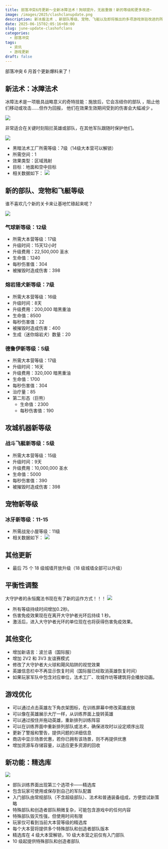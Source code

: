 ```yaml
---
title: 部落冲突6月更新～全新冰障法术！狗球提升，无敌重做！新的等级和更多改进~
image: /images/2025/clashclanupdate.png
description: 新冰盾法术 、新部队等级、宠物、飞艇以及即将推出的多项游戏体验改进的所有细节！
date: 2025-06-15T02:05:16+08:00
slug: june-update-clashofclans
categories:
  - 部落冲突
tags:
  - 资讯
  - 游戏更新
draft: false
---
```

部落冲突 6 月首个更新爆料来了！

## 新法术：冰障法术

冰障法术是一项极具战略意义的奇特技能：施放后，它会冻结你的部队 ，阻止他们移动或攻击……但作为回报， 他们在效果生效期间受到的伤害会大幅减少 。

![](index-1749924347737.png)

非常适合在关键时刻阻拦英雄或部队，在其他军队跟随时保护他们。

![](index-1749924450276.png)

* 黑暗法术工厂所需等级：7级（14级大本营可以解锁）
* 所需空间：1
* 效果类型：区域溅射
* 目标：地面和空中目标
* 相关数据如下：
![](index-1749924518361.png)


## 新的部队、宠物和飞艇等级

谁不喜欢几个新的关卡来让基地忙碌起来呢？

![](index-1749924551906.png)

### 气球新等级：12级

* 所需大本营等级：17级
* 升级时间：15天12小时
* 升级费用：22,500,000 圣水
* 生命值：1240
* 每秒伤害值：304
* 被摧毁时造成伤害：398

### 熔岩猎犬新等级：7级

* 所需大本营等级：16级
* 升级时间：8天
* 升级费用：200,000 暗黑重油
* 生命值：8500
* 每秒伤害值：22
* 被摧毁时造成伤害：400
* 生成（迷你熔岩犬）数量：20

### 德鲁伊新等级：5级

* 所需大本营等级：17级
* 升级时间：16天
* 升级费用：320,000 暗黑重油
* 生命值：1700
* 每秒伤害值：304
* 治疗量：85
* 第二形态（巨熊）
  * 生命值：2300
  * 每秒伤害值：190


## 攻城机器新等级

### 战斗飞艇新等级：5级

* 所需大本营等级：15级
* 升级时间：9天
* 升级费用：10,000,000 圣水
* 生命值：5000
* 每秒伤害值：390
* 被摧毁时造成伤害：398


## 宠物新等级

### 冰牙新等级：11-15

* 所需战宠小屋等级：11级
* 相关数据如下：
![](index-1749924618369.png)


## 其他更新

* 最后 75 个 18 级城墙开放升级（18 级城墙全部可以升级）

## 平衡性调整
大守护者的永恒魔法书现在有了新的运作方式！！！
![](index-1749924734397.png)
- 所有等级持续时间增加0.2秒。
- 伤害免疫效果现在在离开大守护者光环后持续 1 秒。
- 激活后，进入大守护者光环的单位现在也将获得伤害免疫效果。

## 其他变化

* 增加新语言：波兰语（国际服）
* 增加 2V2 和 3V3 友谊赛模式
* 修改了大守护者大火球和飓风陷阱的视觉效果
* 英雄信息栏中不再显示恢复时间（国际服已经取消英雄恢复时间）
* 如果玩家军队中包含对应单位，法术工厂、攻城作坊等建筑将会播放动画。



## 游戏优化

* 可以通过点击英雄左下角衣架图标，在训练屏幕中修改英雄皮肤
* 可以像在英雄展示大厅一样，从训练界面上旋转英雄
* 可以通过按住并拖动英雄，重新排列训练阵容
* 可以在训练界面中重新排列部队或法术，确保进攻时以设定顺序出现
* 更新了警报和警告，提供问题的详细信息
* 商店中显示场景优惠，若你已拥有该场景，则不再提供优惠
* 增加资源车存储容量，以适应更多资源的回收



## 新功能：精选库

![](index-1749924791897.png)

* 部队训练界面出现第三个选项卡——精选库
* 包含玩家可使用或保存到自己的军队配置
* 入门部队由常规部队（不含超级部队）、法术和普通装备组成，方便尝试新策略
* 特殊部队和创造者部队稍微复杂，可能包含游戏中的任何内容
* 特殊部队毁灭性强，但使用时间有限
* 玩家仅可看到当前大本营等级的精选库
* 每个大本营将提供多个特殊部队和创造者部队版本
* 精选库在 4 级大本营解锁，10 级大本营之前仅有入门部队
* 10 级起提供特殊部队和创造者部队
